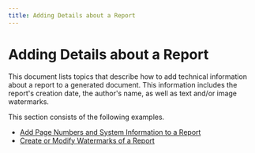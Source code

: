 ```yaml
---
title: Adding Details about a Report
---
```

# Adding Details about a Report
This document lists topics that describe how to add technical information about a report to a generated document. This information includes the report's creation date, the author's name, as well as text and/or image watermarks.

This section consists of the following examples.
* [Add Page Numbers and System Information to a Report](adding-details-about-a-report/add-page-numbers-and-system-information-to-a-report.md)
* [Create or Modify Watermarks of a Report](adding-details-about-a-report/create-or-modify-watermarks-of-a-report.md)